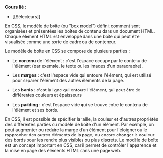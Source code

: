**Cours lié :**
- [[Sélecteurs]]

En CSS, le modèle de boîte (ou "box model") définit comment sont organisées et présentées les boîtes de contenu dans un document HTML. Chaque élément HTML est enveloppé dans une boîte qui peut être visualisée comme une sorte de cadre ou de conteneur.

Le modèle de boîte en CSS se compose de plusieurs parties :

-   Le **contenu** de l'élément : c'est l'espace occupé par le contenu de l'élément (par exemple, le texte ou les images d'un paragraphe).
  
-   Les **marges** : c'est l'espace vide qui entoure l'élément, qui est utilisé pour séparer l'élément des autres éléments de la page.
  
-   Les **bords** : c'est la ligne qui entoure l'élément, qui peut être de différentes couleurs et épaisseurs.
  
-   Les **padding** : c'est l'espace vide qui se trouve entre le contenu de l'élément et ses bords.

En CSS, il est possible de spécifier la taille, la couleur et d'autres propriétés des différentes parties du modèle de boîte d'un élément. Par exemple, on peut augmenter ou réduire la marge d'un élément pour l'éloigner ou le rapprocher des autres éléments de la page, ou encore changer la couleur des bords pour les rendre plus visibles ou plus discrets. Le modèle de boîte est un concept important en CSS, car il permet de contrôler l'apparence et la mise en page des éléments HTML dans une page web.